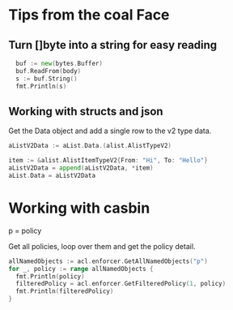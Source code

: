 # Tips from the coal Face

## Turn []byte into a string for easy reading
```go
  buf := new(bytes.Buffer)
  buf.ReadFrom(body)
  s := buf.String()
  fmt.Println(s)
```

## Working with structs and json

Get the Data object and add a single row to the v2 type data.
```go
aListV2Data := aList.Data.(alist.AlistTypeV2)

item := &alist.AlistItemTypeV2{From: "Hi", To: "Hello"}
aListV2Data = append(aListV2Data, *item)
aList.Data = aListV2Data
```

# Working with casbin
p = policy

Get all policies, loop over them and get the policy detail.
```go
allNamedObjects := acl.enforcer.GetAllNamedObjects("p")
for _, policy := range allNamedObjects {
  fmt.Println(policy)
  filteredPolicy = acl.enforcer.GetFilteredPolicy(1, policy)
  fmt.Println(filteredPolicy)
}
```
